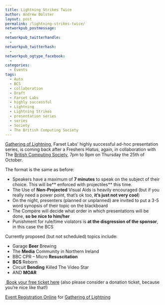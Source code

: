 ```yaml
---
title: Lightning Strikes Twice
author: Andrew Bolster
layout: post
permalink: /lightning-strikes-twice/
networkpub_postmessage:
  - 
networkpub_twitterhandle:
  - 
networkpub_twitterhash:
  - 
networkpub_ogtype_facebook:
  - 
categories:
  - Events
tags:
  - Auto
  - BCS
  - collaboration
  - Draft
  - Farset Labs
  - highly successful
  - Lightning
  - Lightning Strikes
  - presentation series
  - series
  - Society
  - The British Computing Society
---
```

[Gathering of Lightning][1], Farset Labs&#8217; highly successful ad-hoc presentation series, is coming back after a Freshers Hiatus, again, in collaboration with The [British Computing Society](http://www.bcs.org/category/10444), 7pm to 9pm on Thursday the 25th of October.

<!--more-->

The format is the same as before:

*   Speakers have a maximum of **7 minutes** to speak on the subject of their choice. This will be** enforced with projectiles** this time.
*   The Use of **Non-Projected** Visual Aids is heavily encouraged (but if you really need a power point, that&#8217;s ok too, **it&#8217;s just not very cool**)
*   On the night, presenters (planned or unplanned) are invited to put a 3-5 word synopsis of their topic on the blackboard
*   The Compère will decide what order in which presentations will be done, **so be nice to him/her**
*   Punishment for rule/time violators is **at the disgression of the sponsor**, in this case the BCS

Currently proposed (but not scheduled) topics include:

*   Garage **Beer** Brewing
*   The **Media** Community in Northern Ireland
*   BBC CPR &#8211; Micro **Resuscitation**
*   **BCS** Reborn
*   Circuit **Bending** Killed The Video Star
*   AND **MOAR**

[ Book your free ticket here][2] (also please consider a donation ticket, because you&#8217;re nice like that!)

[Event Registration Online](http://www.eventbrite.com/r/etckt) for [Gathering of Lightning](http://http://gol2.eventbrite.com?ref=etckt)

 [1]: http://farsetlabs.org.uk/blog/new-lookgathering-of-lightning/ "New Look:Gathering Of Lightning"
 [2]: http://gol2.eventbrite.com
